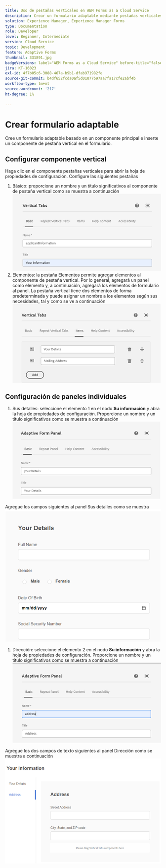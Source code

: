 ```yaml
---
title: Uso de pestañas verticales en AEM Forms as a Cloud Service
description: Crear un formulario adaptable mediante pestañas verticales
solution: Experience Manager, Experience Manager Forms
type: Documentation
role: Developer
level: Beginner, Intermediate
version: Cloud Service
topic: Development
feature: Adaptive Forms
thumbnail: 331891.jpg
badgeVersions: label="AEM Forms as a Cloud Service" before-title="false"
jira: KT-16023
exl-id: 4f7b05c6-3088-467a-b9b1-dfab971982fe
source-git-commit: b4df652fcda0af5d01077b97aa7fa17cfe2abf4b
workflow-type: tm+mt
source-wordcount: '217'
ht-degree: 1%

---
```


# Crear formulario adaptable

Cree un formulario adaptable basado en un componente principal e inserte un componente de pestaña vertical en el formulario.

## Configurar componente vertical

Haga clic en el componente pestañas verticales para abrir la hoja de propiedades de configuración. Configure las siguientes pestañas

1. Básico: proporcione un nombre y un título significativos al componente de pestaña vertical como se muestra a continuación
   ![tabulaciones verticales-1](assets/vertical-tabs-1.png)
1. Elementos: la pestaña Elementos permite agregar elementos al componente de pestaña vertical. Por lo general, agregará un panel como elemento y, a continuación, agregará los elementos de formulario al panel. La pestaña vertical tiene dos elementos de forma predeterminada y puede asignar un nombre a los elementos según sus necesidades, tal y como se ve a continuación
   ![fichas verticales-2](assets/vertical-tabs-2.png)

## Configuración de paneles individuales

1. Sus detalles: seleccione el elemento 1 en el nodo **Su información** y abra la hoja de propiedades de configuración. Proporcione un nombre y un título significativos como se muestra a continuación
   ![tabulaciones verticales-3](assets/vertical-tabs-3.png)

Agregue los campos siguientes al panel Sus detalles como se muestra
![fichas verticales-4](assets/vertical-tabs-4.png)

1. Dirección: seleccione el elemento 2 en el nodo **Su información** y abra la hoja de propiedades de configuración. Proporcione un nombre y un título significativos como se muestra a continuación
   ![fichas verticales-6](assets/vertical-tabs-6.png)

Agregue los dos campos de texto siguientes al panel Dirección como se muestra a continuación
![tabulaciones verticales-5](assets/vertical-tabs-5.png)

